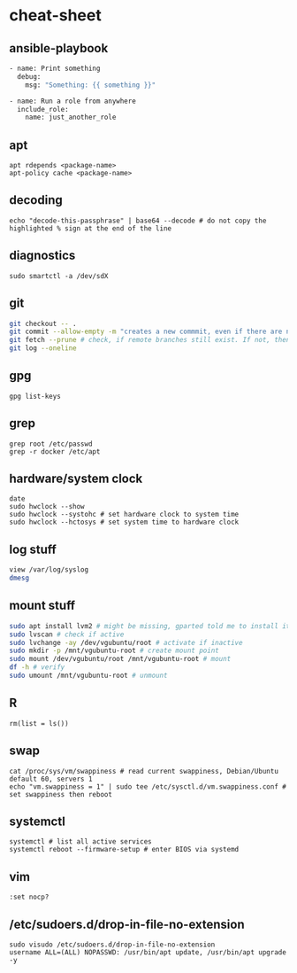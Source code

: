 # cheat-sheet

## ansible-playbook
```bash
- name: Print something
  debug:
    msg: "Something: {{ something }}"

- name: Run a role from anywhere
  include_role:
    name: just_another_role
```

## apt
```
apt rdepends <package-name>
apt-policy cache <package-name>
```

## decoding
```
echo "decode-this-passphrase" | base64 --decode # do not copy the highlighted % sign at the end of the line
```

## diagnostics
```
sudo smartctl -a /dev/sdX
```

## git
```bash
git checkout -- .
git commit --allow-empty -m "creates a new commmit, even if there are no changes in the repository"
git fetch --prune # check, if remote branches still exist. If not, then remove information about origin locally
git log --oneline
```

## gpg
```
gpg list-keys
```

## grep
```
grep root /etc/passwd
grep -r docker /etc/apt
```

## hardware/system clock
```
date
sudo hwclock --show
sudo hwclock --systohc # set hardware clock to system time
sudo hwclock --hctosys # set system time to hardware clock
```

## log stuff
```bash
view /var/log/syslog
dmesg
```

## mount stuff
```bash
sudo apt install lvm2 # might be missing, gparted told me to install it
sudo lvscan # check if active
sudo lvchange -ay /dev/vgubuntu/root # activate if inactive
sudo mkdir -p /mnt/vgubuntu-root # create mount point
sudo mount /dev/vgubuntu/root /mnt/vgubuntu-root # mount
df -h # verify
sudo umount /mnt/vgubuntu-root # unmount
```

## R
```
rm(list = ls())
```

## swap
```
cat /proc/sys/vm/swappiness # read current swappiness, Debian/Ubuntu default 60, servers 1
echo "vm.swappiness = 1" | sudo tee /etc/sysctl.d/vm.swappiness.conf # set swappiness then reboot
```

## systemctl
```
systemctl # list all active services
systemctl reboot --firmware-setup # enter BIOS via systemd
```

## vim
```
:set nocp?
```

## /etc/sudoers.d/drop-in-file-no-extension
```
sudo visudo /etc/sudoers.d/drop-in-file-no-extension
username ALL=(ALL) NOPASSWD: /usr/bin/apt update, /usr/bin/apt upgrade -y
```

